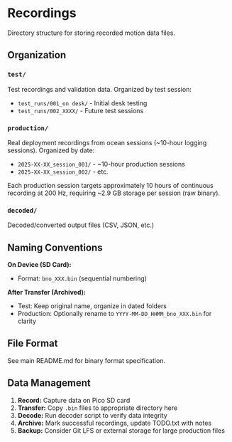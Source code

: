 # Recordings

Directory structure for storing recorded motion data files.

## Organization

### `test/`
Test recordings and validation data. Organized by test session:
- `test_runs/001_on desk/` - Initial desk testing
- `test_runs/002_XXXX/` - Future test sessions

### `production/`
Real deployment recordings from ocean sessions (~10-hour logging sessions). Organized by date:
- `2025-XX-XX_session_001/` - ~10-hour production sessions
- `2025-XX-XX_session_002/` - etc.

Each production session targets approximately 10 hours of continuous recording at 200 Hz, requiring ~2.9 GB storage per session (raw binary).

### `decoded/`
Decoded/converted output files (CSV, JSON, etc.)

## Naming Conventions

**On Device (SD Card):**
- Format: `bno_XXX.bin` (sequential numbering)

**After Transfer (Archived):**
- Test: Keep original name, organize in dated folders
- Production: Optionally rename to `YYYY-MM-DD_HHMM_bno_XXX.bin` for clarity

## File Format

See main README.md for binary format specification.

## Data Management

1. **Record:** Capture data on Pico SD card
2. **Transfer:** Copy `.bin` files to appropriate directory here
3. **Decode:** Run decoder script to verify data integrity
4. **Archive:** Mark successful recordings, update TODO.txt with notes
5. **Backup:** Consider Git LFS or external storage for large production files

